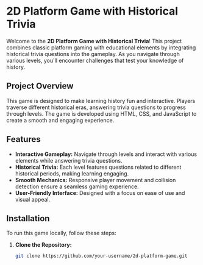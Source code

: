 # 2D Platform Game with Historical Trivia

Welcome to the **2D Platform Game with Historical Trivia**! This project combines classic platform gaming with educational elements by integrating historical trivia questions into the gameplay. As you navigate through various levels, you'll encounter challenges that test your knowledge of history.

## Project Overview

This game is designed to make learning history fun and interactive. Players traverse different historical eras, answering trivia questions to progress through levels. The game is developed using HTML, CSS, and JavaScript to create a smooth and engaging experience.

## Features

- **Interactive Gameplay:** Navigate through levels and interact with various elements while answering trivia questions.
- **Historical Trivia:** Each level features questions related to different historical periods, making learning engaging.
- **Smooth Mechanics:** Responsive player movement and collision detection ensure a seamless gaming experience.
- **User-Friendly Interface:** Designed with a focus on ease of use and visual appeal.

## Installation

To run this game locally, follow these steps:

1. **Clone the Repository:**

   ```bash
   git clone https://github.com/your-username/2d-platform-game.git
